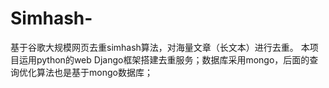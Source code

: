 # Simhash-
基于谷歌大规模网页去重simhash算法，对海量文章（长文本）进行去重。
本项目运用python的web Django框架搭建去重服务；数据库采用mongo，后面的查询优化算法也是基于mongo数据库；
